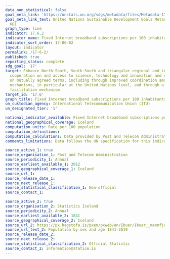```yaml
---
data_non_statistical: false
goal_meta_link: 'https://unstats.un.org/sdgs/metadata/files/Metadata-17-06-02.pdf '
goal_meta_link_text: United Nations Sustainable Development Goals Metadata (PDF 211
  KB)
graph_type: line
indicator: 17.6.2
indicator_name: Fixed Internet broadband subscriptions per 100 inhabitants, by speed
indicator_sort_order: 17-06-02
layout: indicator
permalink: /17-6-2/
published: true
reporting_status: complete
sdg_goal: '17'
target: Enhance North-South, South-South and triangular regional and international
  cooperation on and access to science, technology and innovation and enhance knowledge-sharing
  on mutually agreed terms, including through improved coordination among existing
  mechanisms, in particular at the United Nations level, and through a global technology
  facilitation mechanism
target_id: '17.6'
graph_title: Fixed Internet broadband subscriptions per 100 inhabitants, by speed
un_custodian_agency: International Telecommunication Union (ITU)
un_designated_tier: '1'

national_indicator_available: Fixed Internet broadband subscriptions per 100 inhabitants, by speed
national_geographical_coverage: Iceland
computation_units: Rate per 100 population
computation_definitions:
computation_calculations: Data provided by Post and Telecom Administration
comments_limitations: Data follows the UN specification for this indicator. This indicator has been identified in collaboration with topic experts.

source_active_1: true
source_organisation_1: Post and Telecom Administration 
source_periodicity_1: Annual
source_earliest_available_1: 2012
source_geographical_coverage_1: Iceland
source_url_1: 
source_release_date_1: 
source_next_release_1: 
source_statistical_classification_1: Non-official
source_contact_1: 

source_active_2: true
source_organisation_2: Statistics Iceland
source_periodicity_2: Annual
source_earliest_available_2: 1841
source_geographical_coverage_2: Iceland 
source_url_2: https://px.hagstofa.is/pxen/pxweb/en/Ibuar/Ibuar__mannfjoldi__1_yfirlit__Yfirlit_mannfjolda/MAN00101.px
source_url_text_2: Population by sex and age 1841-2019
source_release_date_2: 
source_next_release_2: 
source_statistical_classification_2: Official Statistic
source_contact_2: information@statice.is
---
```

